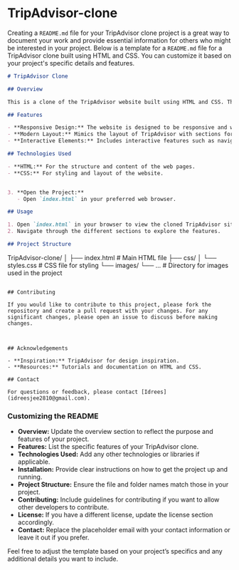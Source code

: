 # TripAdvisor-clone

Creating a `README.md` file for your TripAdvisor clone project is a great way to document your work and provide essential information for others who might be interested in your project. Below is a template for a `README.md` file for a TripAdvisor clone built using HTML and CSS. You can customize it based on your project's specific details and features.

```markdown
# TripAdvisor Clone

## Overview

This is a clone of the TripAdvisor website built using HTML and CSS. The project aims to replicate the layout and design of TripAdvisor to demonstrate web development skills, focusing on front-end technologies.

## Features

- **Responsive Design:** The website is designed to be responsive and works well on different screen sizes.
- **Modern Layout:** Mimics the layout of TripAdvisor with sections for popular destinations, user reviews, and hotel listings.
- **Interactive Elements:** Includes interactive features such as navigation menus and buttons.

## Technologies Used

- **HTML:** For the structure and content of the web pages.
- **CSS:** For styling and layout of the website.


3. **Open the Project:**
   - Open `index.html` in your preferred web browser.

## Usage

1. Open `index.html` in your browser to view the cloned TripAdvisor site.
2. Navigate through the different sections to explore the features.

## Project Structure

```
TripAdvisor-clone/
│
├── index.html        # Main HTML file
├── css/
│   └── styles.css    # CSS file for styling
└── images/
    └── ...            # Directory for images used in the project
```

## Contributing

If you would like to contribute to this project, please fork the repository and create a pull request with your changes. For any significant changes, please open an issue to discuss before making changes.



## Acknowledgements

- **Inspiration:** TripAdvisor for design inspiration.
- **Resources:** Tutorials and documentation on HTML and CSS.

## Contact

For questions or feedback, please contact [Idrees](idreesjee2810@gmail.com).

```

### Customizing the README

- **Overview:** Update the overview section to reflect the purpose and features of your project.
- **Features:** List the specific features of your TripAdvisor clone.
- **Technologies Used:** Add any other technologies or libraries if applicable.
- **Installation:** Provide clear instructions on how to get the project up and running.
- **Project Structure:** Ensure the file and folder names match those in your project.
- **Contributing:** Include guidelines for contributing if you want to allow other developers to contribute.
- **License:** If you have a different license, update the license section accordingly.
- **Contact:** Replace the placeholder email with your contact information or leave it out if you prefer.

Feel free to adjust the template based on your project’s specifics and any additional details you want to include.
